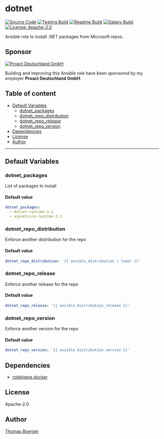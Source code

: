 # dotnet

[![Source Code](https://img.shields.io/badge/github-source%20code-blue?logo=github&logoColor=white)](https://github.com/rolehippie/dotnet) [![Testing Build](https://github.com/rolehippie/dotnet/workflows/testing/badge.svg)](https://github.com/rolehippie/dotnet/actions?query=workflow%3Atesting) [![Readme Build](https://github.com/rolehippie/dotnet/workflows/readme/badge.svg)](https://github.com/rolehippie/dotnet/actions?query=workflow%3Areadme) [![Galaxy Build](https://github.com/rolehippie/dotnet/workflows/galaxy/badge.svg)](https://github.com/rolehippie/dotnet/actions?query=workflow%3Agalaxy) [![License: Apache-2.0](https://img.shields.io/github/license/rolehippie/dotnet)](https://github.com/rolehippie/dotnet/blob/master/LICENSE) 

Ansible role to install .NET packages from Microsoft repos. 

## Sponsor 

[![Proact Deutschland GmbH](https://proact.eu/wp-content/uploads/2020/03/proact-logo.png)](https://proact.eu) 

Building and improving this Ansible role have been sponsored by my employer **Proact Deutschland GmbH**.

## Table of content

* [Default Variables](#default-variables)
  * [dotnet_packages](#dotnet_packages)
  * [dotnet_repo_distribution](#dotnet_repo_distribution)
  * [dotnet_repo_release](#dotnet_repo_release)
  * [dotnet_repo_version](#dotnet_repo_version)
* [Dependencies](#dependencies)
* [License](#license)
* [Author](#author)

---

## Default Variables

### dotnet_packages

List of packages to install

#### Default value

```YAML
dotnet_packages:
  - dotnet-runtime-3.1
  - aspnetcore-runtime-3.1
```

### dotnet_repo_distribution

Enforce another distribution for the repo

#### Default value

```YAML
dotnet_repo_distribution: '{{ ansible_distribution | lower }}'
```

### dotnet_repo_release

Enforce another release for the repo

#### Default value

```YAML
dotnet_repo_release: '{{ ansible_distribution_release }}'
```

### dotnet_repo_version

Enforce another version for the repo

#### Default value

```YAML
dotnet_repo_version: '{{ ansible_distribution_version }}'
```

## Dependencies

* [rolehippie.docker](https://github.com/rolehippie/docker)

## License

Apache-2.0

## Author

[Thomas Boerger](https://github.com/tboerger)
